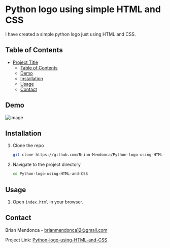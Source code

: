 # Python logo using simple HTML and CSS

I have created a simple python logo just using HTML and CSS. 

## Table of Contents

- [Project Title](#project-title)
  - [Table of Contents](#table-of-contents)
  - [Demo](#demo)
  - [Installation](#installation)
  - [Usage](#usage)
  - [Contact](#contact)

## Demo

![image](https://github.com/user-attachments/assets/6f367c35-86f1-467d-ad1e-90dcd077e4b8)


## Installation

1. Clone the repo
    ```sh
    git clone https://github.com/Brian-Mendonca/Python-logo-using-HTML-and-CSS.git
    ```
2. Navigate to the project directory
    ```sh
    cd Python-logo-using-HTML-and-CSS
    ```

## Usage

1. Open `index.html` in your browser.


## Contact

Brian Mendonca - [brianmendonca12@gmail.com](mailto:brianmendonca12@gmail.com)

Project Link: [Python-logo-using-HTML-and-CSS]([https://github.com/yourusername/your-repo-name](https://github.com/Brian-Mendonca/Python-logo-using-HTML-and-CSS))
